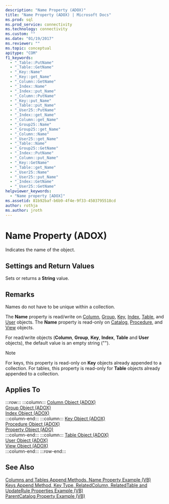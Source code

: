 ```yaml
---
description: "Name Property (ADOX)"
title: "Name Property (ADOX) | Microsoft Docs"
ms.prod: sql
ms.prod_service: connectivity
ms.technology: connectivity
ms.custom: ""
ms.date: "01/19/2017"
ms.reviewer: ""
ms.topic: conceptual
apitype: "COM"
f1_keywords: 
  - "_Table::PutName"
  - "_Table::GetName"
  - "_Key::Name"
  - "_Key::get_Name"
  - "_Column::GetName"
  - "_Index::Name"
  - "_Index::put_Name"
  - "_Column::PutName"
  - "_Key::put_Name"
  - "_Table::put_Name"
  - "_User25::PutName"
  - "_Index::get_Name"
  - "_Column::get_Name"
  - "_Group25::Name"
  - "_Group25::get_Name"
  - "_Column::Name"
  - "_User25::get_Name"
  - "_Table::Name"
  - "_Group25::GetName"
  - "_Index::PutName"
  - "_Column::put_Name"
  - "_Key::GetName"
  - "_Table::get_Name"
  - "_User25::Name"
  - "_User25::put_Name"
  - "_Index::GetName"
  - "_User25::GetName"
helpviewer_keywords: 
  - "Name property [ADOX]"
ms.assetid: 81b92baf-b6b9-4f4e-9f33-4503795518cd
author: rothja
ms.author: jroth
---
```

# Name Property (ADOX)
Indicates the name of the object.  
  
## Settings and Return Values  
 Sets or returns a **String** value.  
  
## Remarks  
 Names do not have to be unique within a collection.  
  
 The **Name** property is read/write on [Column](./column-object-adox.md), [Group](./group-object-adox.md), [Key](./key-object-adox.md), [Index](./index-object-adox.md), [Table](./table-object-adox.md), and [User](./user-object-adox.md) objects. The **Name** property is read-only on [Catalog](./catalog-object-adox.md), [Procedure](./procedure-object-adox.md), and [View](./view-object-adox.md) objects.  
  
 For read/write objects (**Column**, **Group**, **Key**, **Index**, **Table** and **User** objects), the default value is an empty string ("").  
  
> [!NOTE]
>  For keys, this property is read-only on **Key** objects already appended to a collection. For tables, this property is read-only for **Table** objects already appended to a collection.  
  
## Applies To  

:::row:::
    :::column:::
        [Column Object (ADOX)](./column-object-adox.md)  
        [Group Object (ADOX)](./group-object-adox.md)  
        [Index Object (ADOX)](./index-object-adox.md)  
    :::column-end:::
    :::column:::
        [Key Object (ADOX)](./key-object-adox.md)  
        [Procedure Object (ADOX)](./procedure-object-adox.md)  
        [Property Object (ADO)](../ado-api/property-object-ado.md)  
    :::column-end:::
    :::column:::
        [Table Object (ADOX)](./table-object-adox.md)  
        [User Object (ADOX)](./user-object-adox.md)  
        [View Object (ADOX)](./view-object-adox.md)  
    :::column-end:::
:::row-end:::

## See Also  
 [Columns and Tables Append Methods, Name Property Example (VB)](./columns-and-tables-append-methods-name-property-example-vb.md)   
 [Keys Append Method, Key Type, RelatedColumn, RelatedTable and UpdateRule Properties Example (VB)](./keys-append-method-key-type-relatedcolumn-relatedtable-example-vb.md)   
 [ParentCatalog Property Example (VB)](./parentcatalog-property-example-vb.md)